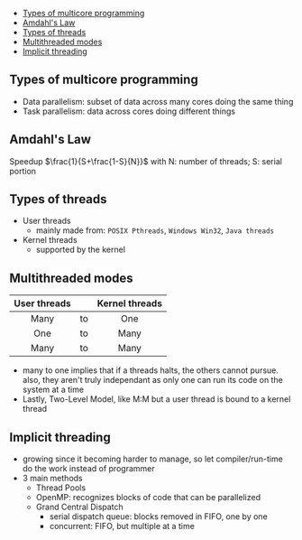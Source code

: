 - [Types of multicore programming](#types-of-multicore-programming)
- [Amdahl's Law](#amdahls-law)
- [Types of threads](#types-of-threads)
- [Multithreaded modes](#multithreaded-modes)
- [Implicit threading](#implicit-threading)

## Types of multicore programming
- Data parallelism: subset of data across many cores doing the same thing
- Task parallelism: data across cores doing different things

## Amdahl's Law
Speedup $\frac{1}{S+\frac{1-S}{N}}$
    with N: number of threads; S: serial portion

## Types of threads
- User threads
    - mainly made from: `POSIX Pthreads`, `Windows Win32`, `Java threads`
- Kernel threads
    - supported by the kernel

## Multithreaded modes
| User threads |       | Kernel threads |
| :----------: | :---: | :------------: |
|     Many     |  to   |      One       |
|     One      |  to   |      Many      |
|     Many     |  to   |      Many      |

- many to one implies that if a threads halts, the others cannot pursue. also, they aren't truly independant as only one can run its code on the system at a time
- Lastly, Two-Level Model, like M:M but a user thread is bound to a kernel thread

## Implicit threading
- growing since it becoming harder to manage, so let compiler/run-time do the work instead of programmer
- 3 main methods
    - Thread Pools
    - OpenMP: recognizes blocks of code that can be parallelized
    - Grand Central Dispatch
        - serial dispatch queue: blocks removed in FIFO, one by one
        - concurrent: FIFO, but multiple at a time


